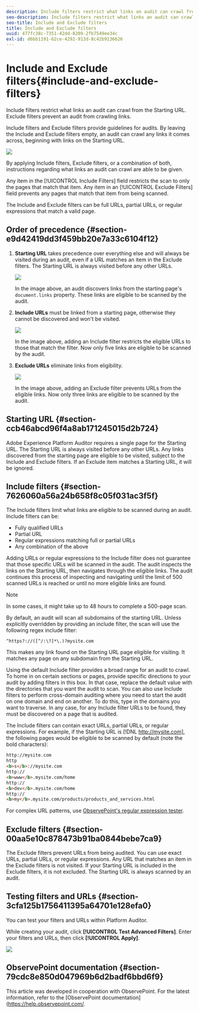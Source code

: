 ```yaml
---
description: Include filters restrict what links an audit can crawl from the Starting URL. Exclude filters prevent an audit from crawling links.
seo-description: Include filters restrict what links an audit can crawl from the Starting URL. Exclude filters prevent an audit from crawling links.
seo-title: Include and Exclude filters
title: Include and Exclude filters
uuid: 477fc38c-7351-42dd-8209-2fb7549ee34c
exl-id: d6bb1191-62ce-4292-913d-8c42b9136626
---
```

# Include and Exclude filters{#include-and-exclude-filters}

Include filters restrict what links an audit can crawl from the Starting URL. Exclude filters prevent an audit from crawling links.

<!--
Content from ObservePoint (https://help.observepoint.com/articles/2872121-include-and-exclude-filters) with their permission. Modified slightly for style and Auditor emphasis.
-->

Include filters and Exclude filters provide guidelines for audits. By leaving the Include and Exclude filters empty, an audit can crawl any links it comes across, beginning with links on the Starting URL.

![](assets/filter.png)

By applying Include filters, Exclude filters, or a combination of both, instructions regarding what links an audit can crawl are able to be given.

Any item in the [!UICONTROL Include Filters] field restricts the scan to only the pages that match that item. Any item in an [!UICONTROL Exclude Filters] field prevents any pages that match that item from being scanned.

The Include and Exclude filters can be full URLs, partial URLs, or regular expressions that match a valid page.

## Order of precedence {#section-e9d42419dd3f459bb20e7a33c6104f12}

1. **Starting URL** takes precedence over everything else and will always be visited during an audit, even if a URL matches an item in the Exclude filters. The Starting URL is always visited before any other URLs.

   ![](assets/startingpage.png)

   In the image above, an audit discovers links from the starting page's `document.links` property. These links are eligible to be scanned by the audit. 

1. **Include URLs** must be linked from a starting page, otherwise they cannot be discovered and won't be visited.

   ![](assets/includefilter.png)

   In the image above, adding an Include filter restricts the eligible URLs to those that match the filter. Now only five links are eligible to be scanned by the audit. 

1. **Exclude URLs** eliminate links from eligibility.

   ![](assets/excludefilter.png)

   In the image above, adding an Exclude filter prevents URLs from the eligible links. Now only three links are eligible to be scanned by the audit.

## Starting URL {#section-ccb46abcd96f4a8ab171245015d2b724}

Adobe Experience Platform Auditor requires a single page for the Starting URL. The Starting URL is always visited before any other URLs. Any links discovered from the starting page are eligible to be visited, subject to the Include and Exclude filters. If an Exclude item matches a Starting URL, it will be ignored.

## Include filters {#section-7626060a56a24b658f8c05f031ac3f5f}

The Include filters limit what links are eligible to be scanned during an audit. Include filters can be:

* Fully qualified URLs 
* Partial URL 
* Regular expressions matching full or partial URLs 
* Any combination of the above

Adding URLs or regular expressions to the Include filter does not guarantee that those specific URLs will be scanned in the audit. The audit inspects the links on the Starting URL, then navigates through the eligible links. The audit continues this process of inspecting and navigating until the limit of 500 scanned URLs is reached or until no more eligible links are found.

>[!NOTE]
>
>In some cases, it might take up to 48 hours to complete a 500-page scan.

By default, an audit will scan all subdomains of the starting URL. Unless explicitly overridden by providing an include filter, the scan will use the following regex include filter:

`^https?://([^/:\?]*\.)?mysite.com`

This makes any link found on the Starting URL page eligible for visiting. It matches any page on any subdomain from the Starting URL.

Using the default Include filter provides a broad range for an audit to crawl. To home in on certain sections or pages, provide specific directions to your audit by adding filters in this box. In that case, replace the default value with the directories that you want the audit to scan. You can also use Include filters to perform cross-domain auditing where you need to start the audit on one domain and end on another. To do this, type in the domains you want to traverse. In any case, for any Include filter URLs to be found, they must be discovered on a page that is audited.

The Include filters can contain exact URLs, partial URLs, or regular expressions. For example, if the Starting URL is [!DNL http://mysite.com], the following pages would be eligible to be scanned by default (note the bold characters):

```html
http://mysite.com
http
<b>s</b>://mysite.com
http://
<b>www</b>.mysite.com/home
http://
<b>dev</b>.mysite.com/home
http://
<b>my</b>.mysite.com/products/products_and_services.html
```

For complex URL patterns, use [ObservePoint's regular expression tester](https://regex.observepoint.com/).

## Exclude filters {#section-00aa5e10c878473b91ba0844bebe7ca9}

The Exclude filters prevent URLs from being audited. You can use exact URLs, partial URLs, or regular expressions. Any URL that matches an item in the Exclude filters is not visited. If your Starting URL is included in the Exclude filters, it is not excluded. The Starting URL is always scanned by an audit.

## Testing filters and URLs {#section-3cfa125b1756411395a64701e128efa0}

You can test your filters and URLs within Platform Auditor.

While creating your audit, click **[!UICONTROL Test Advanced Filters]**. Enter your filters and URLs, then click **[!UICONTROL Apply]**.

![](assets/test-advanced-filters.png)

## ObservePoint documentation {#section-79cdc8e850d047969b6d2badf6bbd6f9}

This article was developed in cooperation with ObservePoint. For the latest information, refer to the [ObservePoint documentation](https://help.observepoint.com/.
